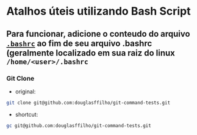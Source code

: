 # Atalhos úteis utilizando Bash Script
## Para funcionar, adicione o conteudo do arquivo [`.bashrc`](https://github.com/douglasffilho/git-command-tests/blob/master/.bashrc) ao fim de seu arquivo .bashrc (geralmente localizado em sua raiz do linux `/home/<user>/.bashrc`

### Git Clone
- original:
```bash
git clone git@github.com:douglasffilho/git-command-tests.git
```
- shortcut:
```bash
gc git@github.com:douglasffilho/git-command-tests.git
```
